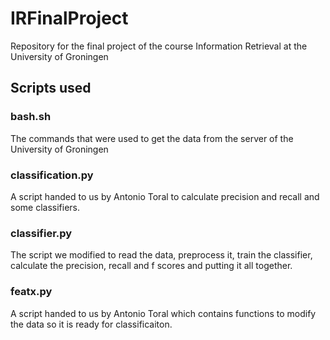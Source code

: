# IRFinalProject
Repository for the final project of the course Information Retrieval at the University of Groningen

## Scripts used

### bash.sh
The commands that were used to get the data from the server of the University of Groningen

### classification.py
A script handed to us by Antonio Toral to calculate precision and recall and some classifiers.

### classifier.py
The script we modified to read the data, preprocess it, train the classifier, calculate the precision, recall and f scores and putting it all together.

### featx.py
A script handed to us by Antonio Toral which contains functions to modify the data so it is ready for classificaiton.
